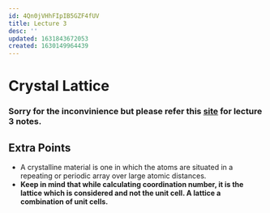 ```yaml
---
id: 4Qn0jVHhFIpIB5GZF4fUV
title: Lecture 3
desc: ''
updated: 1631843672053
created: 1630149964439
---
```



# Crystal Lattice

### Sorry for the inconvinience but please refer this [site](https://unread.parthshah.ml/notes/omAwLOv3wYSYrihgzYlu4.html) for lecture 3 notes.

## Extra Points
* A crystalline material is one in which the atoms are situated in a repeating or periodic array over large atomic distances.
* **Keep in mind that while calculating coordination number, it is the lattice which is considered and not the unit cell. A lattice a combination of unit cells.**
